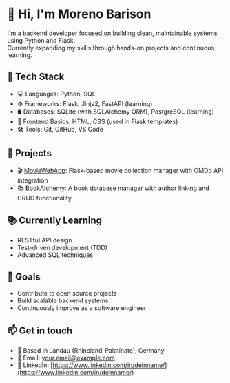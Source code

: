 # 👋 Hi, I'm Moreno Barison

I'm a backend developer focused on building clean, maintainable systems using Python and Flask.  
Currently expanding my skills through hands-on projects and continuous learning.

## 🔧 Tech Stack
- 💻 Languages: Python, SQL
- ⚙️ Frameworks: Flask, Jinja2, FastAPI (learning)
- 🛢️ Databases: SQLite (with SQLAlchemy ORM), PostgreSQL (learning)
- 🧩 Frontend Basics: HTML, CSS (used in Flask templates)
- 🛠️ Tools: Git, GitHub, VS Code

## 🎯 Projects
- 🎬 [MovieWebApp](https://github.com/dein-nutzername/moviewebapp): Flask-based movie collection manager with OMDb API integration  
- 📚 [BookAlchemy](https://github.com/dein-nutzername/bookalchemy): A book database manager with author linking and CRUD functionality

## 📚 Currently Learning
- RESTful API design  
- Test-driven development (TDD)  
- Advanced SQL techniques

## 🚀 Goals
- Contribute to open source projects  
- Build scalable backend systems  
- Continuously improve as a software engineer

## 📫 Get in touch
- 📍 Based in Landau (Rhineland-Palatinate), Germany  
- 📧 Email: your.email@example.com  
- 💼 LinkedIn: [https://www.linkedin.com/in/deinname/](https://www.linkedin.com/in/deinname/)
